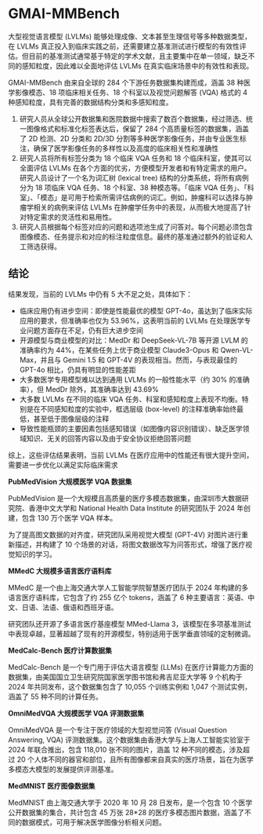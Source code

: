 # GMAI-MMBench

大型视觉语言模型 (LVLMs) 能够处理成像、文本甚至生理信号等多种数据类型，在 LVLMs 真正投入到临床实践之前，还需要建立基准测试进行模型的有效性评估。但目前的基准测试通常基于特定的学术文献，且主要集中在单一领域，缺乏不同的感知粒度，因此难以全面地评估 LVLMs 在真实临床场景中的有效性和表现。

GMAI-MMBench 由来自全球的 284 个下游任务数据集构建而成，涵盖 38 种医学影像模态、18 项临床相关任务、18 个科室以及视觉问题解答 (VQA) 格式的 4 种感知粒度，具有完善的数据结构分类和多感知粒度。

1. 研究人员从全球公开数据集和医院数据中搜索了数百个数据集，经过筛选、统一图像格式和标准化标签表达后，保留了 284 个高质量标签的数据集，涵盖了 2D 检测、2D 分类和 2D/3D 分割等多种医学影像任务，并由专业医生标注，确保了医学影像任务的多样性以及高度的临床相关性和准确性
2. 研究人员将所有标签分类为 18 个临床 VQA 任务和 18 个临床科室，使其可以全面评估 LVLMs 在各个方面的优劣，方便模型开发者和有特定需求的用户。研究人员设计了一个名为词汇树 (lexical tree) 结构的分类系统，将所有病例分为 18 项临床 VQA 任务、18 个科室、38 种模态等。「临床 VQA 任务」、「科室」、「模态」是可用于检索所需评估病例的词汇。例如，肿瘤科可以选择与肿瘤学相关的病例来评估 LVLMs 在肿瘤学任务中的表现，从而极大地提高了针对特定需求的灵活性和易用性。
3. 研究人员根据每个标签对应的问题和选项池生成了问答对。每个问题必须包含图像模态、任务提示和对应的标注粒度信息。最终的基准通过额外的验证和人工筛选获得。



## 结论

结果发现，当前的 LVLMs 中仍有 5 大不足之处，具体如下：

- 临床应用仍有进步空间：即使是性能最优的模型 GPT-4o，虽达到了临床实际应用的要求，但准确率也仅为 53.96%，这表明当前的 LVLMs 在处理医学专业问题方面存在不足，仍有巨大进步空间
- 开源模型与商业模型的对比：MedDr 和 DeepSeek-VL-7B 等开源 LVLM 的准确率约为 44%，在某些任务上优于商业模型 Claude3-Opus 和 Qwen-VL-Max，并且与 Gemini 1.5 和 GPT-4V 的表现相当。然而，与表现最佳的 GPT-4o 相比，仍具有明显的性能差距
- 大多数医学专用模型难以达到通用 LVLMs 的一般性能水平（约 30% 的准确率），但 MedDr 除外，其准确率达到 43.69%
- 大多数 LVLMs 在不同的临床 VQA 任务、科室和感知粒度上表现不均衡。特别是在不同感知粒度的实验中，框选层级 (box-level) 的注释准确率始终最低，甚至低于图像层级的注释
- 导致性能瓶颈的主要因素包括感知错误（如图像内容识别错误）、缺乏医学领域知识、无关的回答内容以及由于安全协议拒绝回答问题

综上，这些评估结果表明，当前 LVLMs 在医疗应用中的性能还有很大提升空间，需要进一步优化以满足实际临床需求



**PubMedVision 大规模医学 VQA 数据集**

PubMedVision 是一个大规模且高质量的医疗多模态数据集，由深圳市大数据研究院、香港中文大学和 National Health Data Institute 的研究团队于 2024 年创建，包含 130 万个医学 VQA 样本。

为了提高图文数据的对齐度，研究团队采用视觉大模型 (GPT-4V) 对图片进行重新描述，并构建了 10 个场景的对话，将图文数据改写为问答形式，增强了医疗视觉知识的学习。

**MMedC 大规模多语言医疗语料库**

MMedC 是一个由上海交通大学人工智能学院智慧医疗团队于 2024 年构建的多语言医疗语料库，它包含了约 255 亿个 tokens，涵盖了 6 种主要语言：英语、中文、日语、法语、俄语和西班牙语。

研究团队还开源了多语言医疗基座模型 MMed-Llama 3，该模型在多项基准测试中表现卓越，显著超越了现有的开源模型，特别适用于医学垂直领域的定制微调。

**MedCalc-Bench 医疗计算数据集**

MedCalc-Bench 是一个专门用于评估大语言模型 (LLMs) 在医疗计算能力方面的数据集，由美国国立卫生研究院国家医学图书馆和弗吉尼亚大学等 9 个机构于 2024 年共同发布，这个数据集包含了 10,055 个训练实例和 1,047 个测试实例，涵盖了 55 种不同的计算任务。

**OmniMedVQA 大规模医学 VQA 评测数据集**

OmniMedVQA 是一个专注于医疗领域的大型视觉问答 (Visual Question Answering, VQA) 评测数据集。这个数据集由香港大学与上海人工智能实验室于 2024 年联合推出，包含 118,010 张不同的图片，涵盖 12 种不同的模态，涉及超过 20 个人体不同的器官和部位，且所有图像都来自真实的医疗场景，旨在为医学多模态大模型的发展提供评测基准。

**MedMNIST 医疗图像数据集**

MedMNIST 由上海交通大学于 2020 年 10 月 28 日发布，是一个包含 10 个医学公开数据集的集合，共计包含 45 万张 28*28 的医疗多模态图片数据，涵盖了不同的数据模式，可用于解决医学图像分析相关问题。